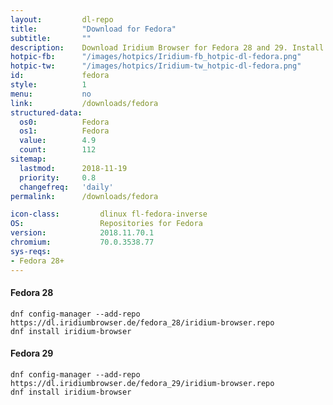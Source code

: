 ```yaml
---
layout:			dl-repo
title:			"Download for Fedora"
subtitle:		""
description:	Download Iridium Browser for Fedora 28 and 29. Install package from repository using the command line.
hotpic-fb:		"/images/hotpics/Iridium-fb_hotpic-dl-fedora.png"
hotpic-tw:		"/images/hotpics/Iridium-tw_hotpic-dl-fedora.png"
id:				fedora
style:			1
menu:			no
link:			/downloads/fedora
structured-data:
  os0:			Fedora
  os1:			Fedora
  value:		4.9
  count:		112
sitemap:
  lastmod:		2018-11-19
  priority:		0.8
  changefreq:	'daily'
permalink:		/downloads/fedora

icon-class:			dlinux fl-fedora-inverse
OS: 				Repositories for Fedora
version:			2018.11.70.1
chromium:			70.0.3538.77
sys-reqs:
- Fedora 28+
---
```


#### Fedora 28 #

	dnf config-manager --add-repo https://dl.iridiumbrowser.de/fedora_28/iridium-browser.repo
	dnf install iridium-browser
     	
#### Fedora 29 #

	dnf config-manager --add-repo https://dl.iridiumbrowser.de/fedora_29/iridium-browser.repo
	dnf install iridium-browser
